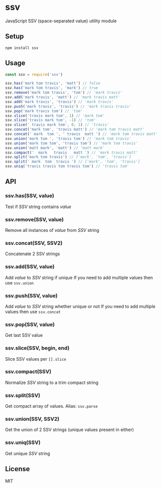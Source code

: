 # ssv
JavaScript SSV (space-separated value) utility module

## Setup

```
npm install ssv
```

## Usage

```js
const ssv = require('ssv')

ssv.has('mark tom travis', 'matt') // false
ssv.has('mark tom travis', 'mark') // true
ssv.remove('mark tom travis', 'tom') // 'mark travis'
ssv.add('mark travis', 'matt') // 'mark travis matt'
ssv.add('mark travis', 'travis') // 'mark travis'
ssv.push('mark travis', 'travis') // 'mark travis travis'
ssv.pop('mark travis tom') // 'tom'
ssv.slice('travis mark tom', 1) // 'mark tom'
ssv.slice('travis mark tom', -1) // 'tom'
ssv.slice(' travis mark tom', 0, 1) // 'travis'
ssv.concat('mark tom', 'travis matt') // 'mark tom travis matt'
ssv.concat(' mark  tom ', ' travis  matt ') // 'mark tom travis matt'
ssv.union('mark tom ', 'travis tom') // 'mark tom travis'
ssv.union('mark tom tom', 'travis tom') // 'mark tom travis'
ssv.union('matt mark', 'matt') // 'matt mark'
ssv.compact('  mark   travis   matt ') // 'mark travis matt'
ssv.split('mark tom travis') // ['mark', 'tom', 'travis']
ssv.split(' mark  tom  travis ') // ['mark', 'tom', 'travis']
ssv.uniq('travis travis tom travis tom') // 'travis tom'
```

## API

### ssv.has(SSV, value)
Test if <var>SSV</var> string contains <var>value</var>

### ssv.remove(SSV, value)
Remove all instances of <var>value</var> from <var>SSV</var> string

### ssv.concat(SSV, SSV2)
Concatenate 2 SSV strings

### ssv.add(SSV, value)
Add <var>value</var> to <var>SSV</var> string if unique
If you need to add multiple values then use `ssv.union`

### ssv.push(SSV, value)
Add <var>value</var> to <var>SSV</var> string whether unique or not
If you need to add multiple values then use `ssv.concat`

### ssv.pop(SSV, value)
Get last SSV value

### ssv.slice(SSV, begin, end)
Slice SSV values per `[].slice`

### ssv.compact(SSV)
Normalize <var>SSV</var> string to a trim compact string

### ssv.split(SSV)
Get compact array of values. Alias: `ssv.parse`

### ssv.union(SSV, SSV2)
Get the union of 2 SSV strings (unique values present in either)

### ssv.uniq(SSV)
Get unique <var>SSV</var> string

## License
MIT
